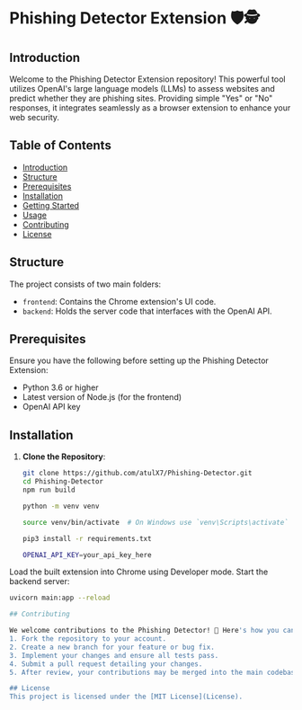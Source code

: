 # Phishing Detector Extension 🛡️🕵️

## Introduction
Welcome to the Phishing Detector Extension repository! This powerful tool utilizes OpenAI's large language models (LLMs) to assess websites and predict whether they are phishing sites. Providing simple "Yes" or "No" responses, it integrates seamlessly as a browser extension to enhance your web security.

## Table of Contents
- [Introduction](#introduction)
- [Structure](#structure)
- [Prerequisites](#prerequisites)
- [Installation](#installation)
- [Getting Started](#getting-started)
- [Usage](#usage)
- [Contributing](#contributing)
- [License](#license)

## Structure
The project consists of two main folders:
- `frontend`: Contains the Chrome extension's UI code.
- `backend`: Holds the server code that interfaces with the OpenAI API.

## Prerequisites
Ensure you have the following before setting up the Phishing Detector Extension:
- Python 3.6 or higher
- Latest version of Node.js (for the frontend)
- OpenAI API key

## Installation
1. **Clone the Repository**:
   ```bash
   git clone https://github.com/atulX7/Phishing-Detector.git
   cd Phishing-Detector
   npm run build

   python -m venv venv

   source venv/bin/activate  # On Windows use `venv\Scripts\activate`
   
   pip3 install -r requirements.txt

   OPENAI_API_KEY=your_api_key_here

Load the built extension into Chrome using Developer mode.
Start the backend server:

   ```bash
   uvicorn main:app --reload

## Contributing

We welcome contributions to the Phishing Detector! 🌟 Here's how you can contribute:
1. Fork the repository to your account.
2. Create a new branch for your feature or bug fix.
3. Implement your changes and ensure all tests pass.
4. Submit a pull request detailing your changes.
5. After review, your contributions may be merged into the main codebase.

## License
This project is licensed under the [MIT License](License).



